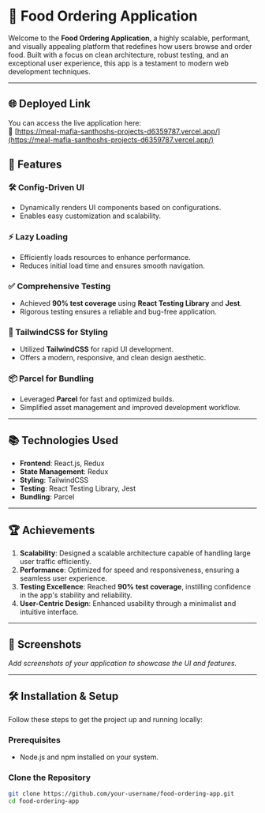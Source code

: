 # 🍴 Food Ordering Application

Welcome to the **Food Ordering Application**, a highly scalable, performant, and visually appealing platform that redefines how users browse and order food. Built with a focus on clean architecture, robust testing, and an exceptional user experience, this app is a testament to modern web development techniques.

---
## 🌐 Deployed Link

You can access the live application here:  
🔗 [https://meal-mafia-santhoshs-projects-d6359787.vercel.app/](https://meal-mafia-santhoshs-projects-d6359787.vercel.app/)


## 🚀 Features

### 🛠️ Config-Driven UI
- Dynamically renders UI components based on configurations.
- Enables easy customization and scalability.

### ⚡ Lazy Loading
- Efficiently loads resources to enhance performance.
- Reduces initial load time and ensures smooth navigation.

### ✅ Comprehensive Testing
- Achieved **90% test coverage** using **React Testing Library** and **Jest**.
- Rigorous testing ensures a reliable and bug-free application.

### 🎨 TailwindCSS for Styling
- Utilized **TailwindCSS** for rapid UI development.
- Offers a modern, responsive, and clean design aesthetic.

### 📦 Parcel for Bundling
- Leveraged **Parcel** for fast and optimized builds.
- Simplified asset management and improved development workflow.

---

## 📚 Technologies Used

- **Frontend**: React.js, Redux
- **State Management**: Redux
- **Styling**: TailwindCSS
- **Testing**: React Testing Library, Jest
- **Bundling**: Parcel

---

## 🏆 Achievements

1. **Scalability**: Designed a scalable architecture capable of handling large user traffic efficiently.
2. **Performance**: Optimized for speed and responsiveness, ensuring a seamless user experience.
3. **Testing Excellence**: Reached **90% test coverage**, instilling confidence in the app's stability and reliability.
4. **User-Centric Design**: Enhanced usability through a minimalist and intuitive interface.

---

## 📸 Screenshots

_Add screenshots of your application to showcase the UI and features._

---

## 🛠️ Installation & Setup

Follow these steps to get the project up and running locally:

### Prerequisites
- Node.js and npm installed on your system.

### Clone the Repository
```bash
git clone https://github.com/your-username/food-ordering-app.git
cd food-ordering-app
